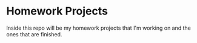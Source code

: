 # Homework Projects 
Inside this repo will be my homework projects that I'm working on and the ones that are finished. 
